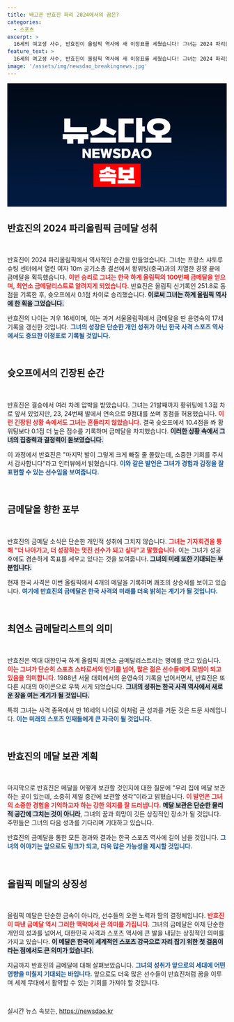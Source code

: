 ```yaml
---
title: 배고픈 반효진 파리 2024에서의 꿈은?
categories:
  - 스포츠
excerpt: >
  16세의 여고생 사수, 반효진이 올림픽 역사에 새 이정표를 세웠습니다! 그녀는 2024 파리올림픽 사격 여자 10m 결선에서 신기록으로 동점, 극적인 슛오프에서 승리하며 대한민국 100번째 금메달의 주인공이 되었습니다.
feature_text: >
  16세의 여고생 사수, 반효진이 올림픽 역사에 새 이정표를 세웠습니다! 그녀는 2024 파리올림픽 사격 여자 10m 결선에서 신기록으로 동점, 극적인 슛오프에서 승리하며 대한민국 100번째 금메달의 주인공이 되었습니다.
image: '/assets/img/newsdao_breakingnews.jpg'
---
```


<p><img src="/assets/img/newsdao_breakingnews.jpg" alt="firstkoreanews 속보" /></p>

<h2 data-ke-size="size26">반효진의 2024 파리올림픽 금메달 성취</h2>

<p data-ke-size="size16">&nbsp;</p>

<p>반효진이 2024 파리올림픽에서 역사적인 순간을 만들었습니다. 그녀는 프랑스 샤토루 슈팅 센터에서 열린 여자 10m 공기소총 결선에서 황위팅(중국)과의 치열한 경쟁 끝에 금메달을 획득했습니다. <b><span style="color: #ee2323;">이번 승리로 그녀는 한국 하계 올림픽의 100번째 금메달을 얻으며, 최연소 금메달리스트로 알려지게 되었습니다.</span></b> 반효진은 올림픽 신기록인 251.8로 동점을 기록한 후, 슛오프에서 0.1점 차이로 승리했습니다. <b><span style="background-color: #21538527;">이로써 그녀는 하계 올림픽 역사에 한 획을 그었습니다.</span></b> </p>

<p>반효진의 나이는 겨우 16세이며, 이는 과거 서울올림픽에서 금메달을 딴 윤영숙의 17세 기록을 갱신한 것입니다. <b><span style="color: #1a5490;">그녀의 성장은 단순한 개인 성취가 아닌 한국 사격 스포츠 역사에서도 중요한 이정표로 기록될 것입니다.</span></b></p>

<p data-ke-size="size16">&nbsp;</p>

<h2 data-ke-size="size26">슛오프에서의 긴장된 순간</h2>

<p data-ke-size="size16">&nbsp;</p>

<p>반효진은 결승에서 여러 차례 압박을 받았습니다. 그녀는 21발째까지 황위팅에 1.3점 차로 앞서 있었지만, 23, 24번째 발에서 연속으로 9점대를 쏘며 동점을 허용했습니다. <b><span style="color: #ee2323;">이런 긴장된 상황 속에서도 그녀는 흔들리지 않았습니다.</span></b> 결국 슛오프에서 10.4점을 쏴 황위팅보다 0.1점 더 높은 점수를 기록하며 금메달을 차지했습니다. <b><span style="background-color: #21538527;">이러한 상황 속에서 그녀의 집중력과 결정력이 돋보였습니다.</span></b></p>

<p>이 과정에서 반효진은 "마지막 발이 그렇게 크게 빠질 줄 몰랐는데, 소중한 기회를 주셔서 감사합니다"라고 인터뷰에서 밝혔습니다. <b><span style="color: #1a5490;">이와 같은 발언은 그녀가 경험과 감정을 잘 표현할 수 있는 선수임을 보여줍니다.</span></b></p>

<p data-ke-size="size16">&nbsp;</p>

<h2 data-ke-size="size26">금메달을 향한 포부</h2>

<p data-ke-size="size16">&nbsp;</p>

<p>반효진의 금메달 소식은 단순한 개인적 성취에 그치지 않습니다. <b><span style="color: #ee2323;">그녀는 기자회견을 통해 "더 나아가고, 더 성장하는 멋진 선수가 되고 싶다"고 말했습니다.</span></b> 이는 그녀가 성공 후에도 겸손하게 목표를 세우고 있다는 것을 보여줍니다. <b><span style="background-color: #21538527;">그녀의 미래 또한 기대되는 부분입니다.</span></b> </p>

<p>현재 한국 사격은 이번 올림픽에서 4개의 메달을 기록하며 쾌조의 상승세를 보이고 있습니다. <b><span style="color: #1a5490;">여기에 반효진의 금메달은 한국 사격의 미래를 더욱 밝히는 계기가 될 것입니다.</span></b></p>

<p data-ke-size="size16">&nbsp;</p>

<h2 data-ke-size="size26">최연소 금메달리스트의 의미</h2>

<p data-ke-size="size16">&nbsp;</p>

<p>반효진은 역대 대한민국 하계 올림픽 최연소 금메달리스트라는 명예를 안고 있습니다. <b><span style="color: #ee2323;">이는 그녀가 단순히 스포츠 스타로서의 인기를 넘어, 많은 젊은 선수들에게 모범이 되고 있음을 의미합니다.</span></b> 1988년 서울 대회에서의 윤영숙의 기록을 넘어서면서, 반효진은 또 다른 시대의 아이콘으로 우뚝 서게 되었습니다. <b><span style="background-color: #21538527;">그녀의 성취는 한국 사격 역사에서 새로운 장을 여는 계기가 될 것입니다.</span></b> </p>

<p>특히 그녀는 사격 종목에서 만 16세의 나이로 이처럼 큰 성과를 거둔 것은 드문 사례입니다. <b><span style="color: #1a5490;">이는 미래의 스포츠 인재들에게 큰 자극이 될 것입니다.</span></b></p>

<p data-ke-size="size16">&nbsp;</p>

<h2 data-ke-size="size26">반효진의 메달 보관 계획</h2>

<p data-ke-size="size16">&nbsp;</p>

<p>마지막으로 반효진은 메달을 어떻게 보관할 것인지에 대한 질문에 "우리 집에 메달 보관하는 곳이 있는데, 소중히 제일 중간에 보관할 생각"이라고 밝혔습니다. <b><span style="color: #ee2323;">이 발언은 그녀의 소중한 경험을 기억하고자 하는 강한 의지를 잘 드러냅니다.</span></b>   <b><span style="background-color: #21538527;">메달 보관은 단순한 물리적 공간에 그치는 것이 아니라</span></b>, 그녀의 꿈과 희망이 깃든 상징적인 장소가 될 것입니다. 주민들은 그녀의 다음 성과를 기다리며 기대하고 있습니다.</p>

<p>반효진의 금메달을 통한 모든 경과와 결과는 한국 스포츠 역사에 길이 남을 것입니다. <b><span style="color: #1a5490;">그녀의 이야기는 앞으로도 링크가 되고, 더욱 많은 가능성을 제시할 것입니다.</span></b></p>

<p data-ke-size="size16">&nbsp;</p> 

<h2 data-ke-size="size26">올림픽 메달의 상징성</h2>

<p data-ke-size="size16">&nbsp;</p>

<p>올림픽 메달은 단순한 금속이 아니라, 선수들의 오랜 노력과 땀의 결정체입니다. <b><span style="color: #ee2323;">반효진이 따낸 금메달 역시 그러한 맥락에서 큰 의미를 가집니다.</span></b> 그녀의 금메달은 이제 단순한 개인의 성과를 넘어서, 대한민국 사격과 스포츠 역사에 큰 발을 내딛는 상징적인 의미를 가지고 있습니다. <b><span style="background-color: #21538527;">이 메달은 한국이 세계적인 스포츠 강국으로 자리 잡기 위한 첫 걸음이라는 점에서도 큰 의미가 있습니다.</span></b> </p>

<p>지금까지 반효진의 금메달에 대해 살펴보았습니다. <b><span style="color: #1a5490;">그녀의 성취가 앞으로의 세대에 어떤 영향을 미칠지 기대되는 바입니다.</span></b> 앞으로도 더욱 많은 선수들이 반효진처럼 꿈을 이루며 세계 무대에서 활약할 수 있는 기회를 가져야 할 것입니다. </p>

<p data-ke-size="size16">&nbsp;</p>
실시간 뉴스 속보는, <a href="https://newsdao.kr" rel="dofollow">https://newsdao.kr</a>


